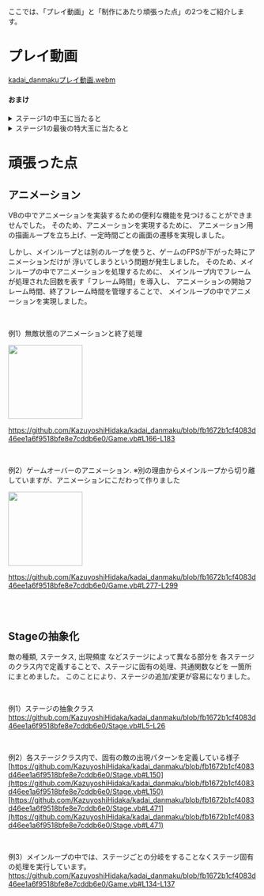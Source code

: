 ここでは、「プレイ動画」と「制作にあたり頑張った点」の2つをご紹介します。


# プレイ動画

[kadai_danmakuプレイ動画.webm](https://github.com/KazuyoshiHidaka/kadai_danmaku/assets/49894531/f09b51ce-b6b8-4f2a-8627-388c6cccc686)

#### おまけ

<details>
<summary>ステージ1の中玉に当たると</summary>

https://github.com/KazuyoshiHidaka/kadai_danmaku/assets/49894531/75bceca3-20ae-42a7-a164-6c37345310a2

</details>

<details>
<summary>ステージ1の最後の特大玉に当たると</summary>

https://github.com/KazuyoshiHidaka/kadai_danmaku/assets/49894531/c1ed6e68-2260-4b47-8250-53c053f08020

</details>


# 頑張った点

## アニメーション
   
VBの中でアニメーションを実装するための便利な機能を見つけることができませんでした。
そのため、アニメーションを実現するために、
アニメーション用の描画ループを立ち上げ、一定時間ごとの画面の遷移を実現しました。

しかし、メインループとは別のループを使うと、ゲームのFPSが下がった時にアニメーションだけが
浮いてしまうという問題が発生しました。
そのため、メインループの中でアニメーションを処理するために、
メインループ内でフレームが処理された回数を表す「フレーム時間」を導入し、
アニメーションの開始フレーム時間、終了フレーム時間を管理することで、
メインループの中でアニメーションを実現しました。

<br>

例1）無敵状態のアニメーションと終了処理 

<img src="https://github.com/KazuyoshiHidaka/kadai_danmaku/assets/49894531/6cac3e31-2282-431d-b0a6-7a99e5ee85ea"
   width="150">

https://github.com/KazuyoshiHidaka/kadai_danmaku/blob/fb1672b1cf4083d46ee1a6f9518bfe8e7cddb6e0/Game.vb#L166-L183

<br> 

例2）ゲームオーバーのアニメーション. 
※別の理由からメインループから切り離していますが、アニメーションにこだわって作りました

<img src="https://github.com/KazuyoshiHidaka/kadai_danmaku/assets/49894531/ac894c9d-2a61-4354-a4f5-a6cd1e71c8ff"
   width="150">
   
https://github.com/KazuyoshiHidaka/kadai_danmaku/blob/fb1672b1cf4083d46ee1a6f9518bfe8e7cddb6e0/Game.vb#L277-L299


<br><br>

## Stageの抽象化
敵の種類, ステータス, 出現頻度 などステージによって異なる部分を
各ステージのクラス内で定義することで、ステージに固有の処理、共通関数などを
一箇所にまとめました。
このことにより、ステージの追加/変更が容易になりました。

<br>

例1）ステージの抽象クラス
https://github.com/KazuyoshiHidaka/kadai_danmaku/blob/fb1672b1cf4083d46ee1a6f9518bfe8e7cddb6e0/Stage.vb#L5-L26

<br>

例2）各ステージクラス内で、固有の敵の出現パターンを定義している様子
[https://github.com/KazuyoshiHidaka/kadai_danmaku/blob/fb1672b1cf4083d46ee1a6f9518bfe8e7cddb6e0/Stage.vb#L150](https://github.com/KazuyoshiHidaka/kadai_danmaku/blob/fb1672b1cf4083d46ee1a6f9518bfe8e7cddb6e0/Stage.vb#L150)
[https://github.com/KazuyoshiHidaka/kadai_danmaku/blob/fb1672b1cf4083d46ee1a6f9518bfe8e7cddb6e0/Stage.vb#L471](https://github.com/KazuyoshiHidaka/kadai_danmaku/blob/fb1672b1cf4083d46ee1a6f9518bfe8e7cddb6e0/Stage.vb#L471)

<br>

例3）メインループの中では、ステージごとの分岐をすることなくステージ固有の処理を実行しています。
https://github.com/KazuyoshiHidaka/kadai_danmaku/blob/fb1672b1cf4083d46ee1a6f9518bfe8e7cddb6e0/Game.vb#L134-L137
